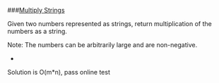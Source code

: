 ###[Multiply Strings](http://leetcode.com/onlinejudge#question_43)

Given two numbers represented as strings, return multiplication of the numbers as a string.

Note: The numbers can be arbitrarily large and are non-negative.

-

Solution is O(m*n), pass online test